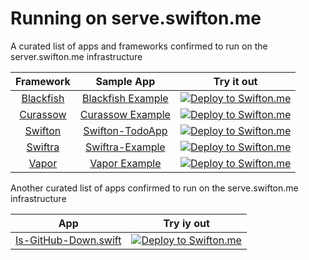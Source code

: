 # Running on serve.swifton.me
A curated list of apps and frameworks confirmed to run on the server.swifton.me infrastructure

| Framework | Sample App | Try it out |
|:---------:|:----------:|:----------:|
| [Blackfish](https://github.com/elliottminns/blackfish) | [Blackfish Example](https://github.com/kimar/blackfish-example) | [![Deploy to Swifton.me](https://serve.swifton.me/badge.png)](https://serve.swifton.me/oneclick?repository=https://github.com/kimar/blackfish-example) |
| [Curassow](https://github.com/kylef/Curassow) |[Curassow Example](https://github.com/SwiftOnMe/swifton-serve-example) | [![Deploy to Swifton.me](https://serve.swifton.me/badge.png)](https://serve.swifton.me/oneclick?repository=https://github.com/SwiftOnMe/swifton-serve-example) |
| [Swifton](https://github.com/necolt/Swifton) | [Swifton-TodoApp](https://github.com/necolt/Swifton-TodoApp) | [![Deploy to Swifton.me](https://serve.swifton.me/badge.png)](https://serve.swifton.me/oneclick?repository=https://github.com/necolt/Swifton-TodoApp) |
| [Swiftra](https://github.com/takebayashi/swiftra) | [Swiftra-Example](https://github.com/takebayashi/swiftra-example) | [![Deploy to Swifton.me](https://serve.swifton.me/badge.png)](https://serve.swifton.me/oneclick?repository=https://github.com/takebayashi/swiftra-example) |
| [Vapor](https://github.com/tannernelson/vapor) | [Vapor Example](https://github.com/tannernelson/vapor-example) | [![Deploy to Swifton.me](https://serve.swifton.me/badge.png)](https://serve.swifton.me/oneclick?repository=https://github.com/tannernelson/vapor-example) |

Another curated list of apps confirmed to run on the serve.swifton.me infrastructure

| App | Try iy out |
|:---:|:----------:|
|[Is-GitHub-Down.swift](https://github.com/kimar/Is-GitHub-Down.swift)| [![Deploy to Swifton.me](https://serve.swifton.me/badge.png)](https://serve.swifton.me/oneclick?repository=https://github.com/kimar/Is-GitHub-Down.swift) |